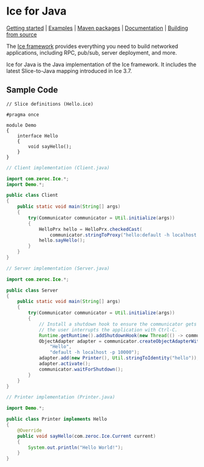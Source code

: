 # Ice for Java

[Getting started] | [Examples] | [Maven packages] | [Documentation] | [Building from source]

The [Ice framework] provides everything you need to build networked applications,
including RPC, pub/sub, server deployment, and more.

Ice for Java is the Java implementation of the Ice framework. It includes the latest
Slice-to-Java mapping introduced in Ice 3.7.

## Sample Code

```slice
// Slice definitions (Hello.ice)

#pragma once

module Demo
{
    interface Hello
    {
        void sayHello();
    }
}
```

```java
// Client implementation (Client.java)

import com.zeroc.Ice.*;
import Demo.*;

public class Client
{
    public static void main(String[] args)
    {
        try(Communicator communicator = Util.initialize(args))
        {
            HelloPrx hello = HelloPrx.checkedCast(
                communicator.stringToProxy("hello:default -h localhost -p 10000"));
            hello.sayHello();
        }
    }
}
```

```java
// Server implementation (Server.java)

import com.zeroc.Ice.*;

public class Server
{
    public static void main(String[] args)
    {
        try(Communicator communicator = Util.initialize(args))
        {
            // Install a shutdown hook to ensure the communicator gets shut down when
            // the user interrupts the application with Ctrl-C.
            Runtime.getRuntime().addShutdownHook(new Thread(() -> communicator.shutdown()));
            ObjectAdapter adapter = communicator.createObjectAdapterWithEndpoints(
                "Hello",
                "default -h localhost -p 10000");
            adapter.add(new Printer(), Util.stringToIdentity("hello"));
            adapter.activate();
            communicator.waitForShutdown();
        }
    }
}
```

```java
// Printer implementation (Printer.java)

import Demo.*;

public class Printer implements Hello
{
    @Override
    public void sayHello(com.zeroc.Ice.Current current)
    {
        System.out.println("Hello World!");
    }
}
```

[Getting started]: https://doc.zeroc.com/ice/3.7/hello-world-application/writing-an-ice-application-with-java
[Examples]: https://github.com/zeroc-ice/ice-demos/tree/3.7/java
[Maven packages]: https://central.sonatype.com/namespace/com.zeroc
[Documentation]: https://doc.zeroc.com/ice/3.7
[Building from source]: https://github.com/zeroc-ice/ice/blob/3.7/java/BUILDING.md
[Ice framework]: https://github.com/zeroc-ice/ice
